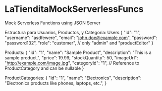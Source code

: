 # LaTienditaMockServerlessFuncs

Mock Serverless Functions using JSON Server

Estructura para Usuarios, Productos, y Categoria:
Users
{
"id": "1",
"username": "asdfewere",
"email": "john.doe@example.com",
"password": "password132",
"role": "customer", // only "admin" and "productEditor"
}

Products:
{
"id": "1",
"name": "Sample Product",
"description": "This is a sample product.",
"price": 19.99,
"stockQuantity": 50,
"imageUrl": "http://example.com/image.jpg",
"categoryId": "1", // Reference to ProductCategory and can be nullable
}

ProductCategories:
{
"id": "1",
"name": "Electronics",
"description": "Electronics products like phones, laptops, etc.",
}
